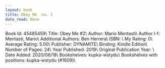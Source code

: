 ```yaml
---
layout: book
title: Obey Me  no. 2
date_read: None
---
```


Book Id: 45485459\ 
Title: Obey Me #2\ 
Author: Mario Mentasti\ 
Author l-f: Mentasti, Mario\ 
Additional Authors: Ben Herrera\ 
ISBN: \ 
My Rating: 0\ 
Average Rating: 5.00\ 
Publisher: DYNAMITE\ 
Binding: Kindle Edition\ 
Number of Pages: 24\ 
Year Published: 2019\ 
Original Publication Year: \ 
Date Added: 2020/06/18\ 
Bookshelves: kupka-wstydu\ 
Bookshelves with positions: kupka-wstydu (#1609)\ 

